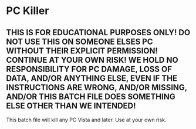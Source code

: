 # PC Killer
## THIS IS FOR EDUCATIONAL PURPOSES ONLY! DO NOT USE THIS ON SOMEONE ELSES PC WITHOUT THEIR EXPLICIT PERMISSION! CONTINUE AT YOUR OWN RISK! WE HOLD NO RESPONSIBILITY FOR PC DAMAGE, LOSS OF DATA, AND/OR ANYTHING ELSE, EVEN IF THE INSTRUCTIONS ARE WRONG, AND/OR MISSING, AND/OR THIS BATCH FILE DOES SOMETHING ELSE OTHER THAN WE INTENDED!
This batch file will kill any PC Vista and later. Use at your own risk.
